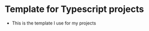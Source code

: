 <h1>Template for Typescript projects</h1>
<ul>
  <li>This is the template I use for my projects</li>
</ul>
